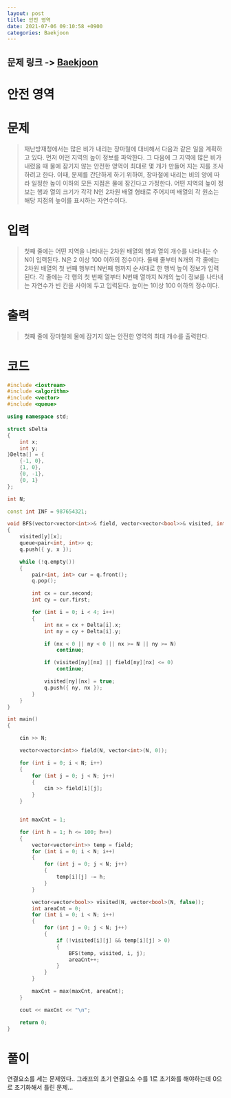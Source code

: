 ```yaml
---
layout: post
title: 안전 영역
date: 2021-07-06 09:10:58 +0900
categories: Baekjoon
---
```


## 문제 링크 -> [Baekjoon](https://www.acmicpc.net/problem/2468)
# 안전 영역

# 문제
> 재난방재청에서는 많은 비가 내리는 장마철에 대비해서 다음과 같은 일을 계획하고 있다. 먼저 어떤 지역의 높이 정보를 파악한다. 그 다음에 그 지역에 많은 비가 내렸을 때 물에 잠기지 않는 안전한 영역이 최대로 몇 개가 만들어 지는 지를 조사하려고 한다. 이때, 문제를 간단하게 하기 위하여, 장마철에 내리는 비의 양에 따라 일정한 높이 이하의 모든 지점은 물에 잠긴다고 가정한다. 어떤 지역의 높이 정보는 행과 열의 크기가 각각 N인 2차원 배열 형태로 주어지며 배열의 각 원소는 해당 지점의 높이를 표시하는 자연수이다.

# 입력
> 첫째 줄에는 어떤 지역을 나타내는 2차원 배열의 행과 열의 개수를 나타내는 수 N이 입력된다. N은 2 이상 100 이하의 정수이다. 둘째 줄부터 N개의 각 줄에는 2차원 배열의 첫 번째 행부터 N번째 행까지 순서대로 한 행씩 높이 정보가 입력된다. 각 줄에는 각 행의 첫 번째 열부터 N번째 열까지 N개의 높이 정보를 나타내는 자연수가 빈 칸을 사이에 두고 입력된다. 높이는 1이상 100 이하의 정수이다.

# 출력
> 첫째 줄에 장마철에 물에 잠기지 않는 안전한 영역의 최대 개수를 출력한다.


# 코드
```C++
#include <iostream>
#include <algorithm>
#include <vector>
#include <queue>

using namespace std;

struct sDelta
{
	int x;
	int y;
}Delta[] = {
	{-1, 0},
	{1, 0},
	{0, -1},
	{0, 1}
};

int N;

const int INF = 987654321;

void BFS(vector<vector<int>>& field, vector<vector<bool>>& visited, int y, int x)
{
	visited[y][x];
	queue<pair<int, int>> q;
	q.push({ y, x });

	while (!q.empty())
	{
		pair<int, int> cur = q.front();
		q.pop();

		int cx = cur.second;
		int cy = cur.first;

		for (int i = 0; i < 4; i++)
		{
			int nx = cx + Delta[i].x;
			int ny = cy + Delta[i].y;

			if (nx < 0 || ny < 0 || nx >= N || ny >= N)
				continue;

			if (visited[ny][nx] || field[ny][nx] <= 0)
				continue;

			visited[ny][nx] = true;
			q.push({ ny, nx });
		}
	}
}

int main()
{

	cin >> N;

	vector<vector<int>> field(N, vector<int>(N, 0));

	for (int i = 0; i < N; i++)
	{
		for (int j = 0; j < N; j++)
		{
			cin >> field[i][j];
		}
	}


	int maxCnt = 1;

	for (int h = 1; h <= 100; h++)
	{
		vector<vector<int>> temp = field;
		for (int i = 0; i < N; i++)
		{
			for (int j = 0; j < N; j++)
			{
				temp[i][j] -= h;
			}
		}

		vector<vector<bool>> visited(N, vector<bool>(N, false));
		int areaCnt = 0;
		for (int i = 0; i < N; i++)
		{
			for (int j = 0; j < N; j++)
			{
				if (!visited[i][j] && temp[i][j] > 0)
				{
					BFS(temp, visited, i, j);
					areaCnt++;
				}
			}
		}

		maxCnt = max(maxCnt, areaCnt);
	}

	cout << maxCnt << "\n";

	return 0;
}
```

# 풀이
연결요소를 세는 문제였다.. 그래프의 초기 연결요소 수를 1로 초기화를 해야하는데 0으로 초기화해서 틀린 문제...